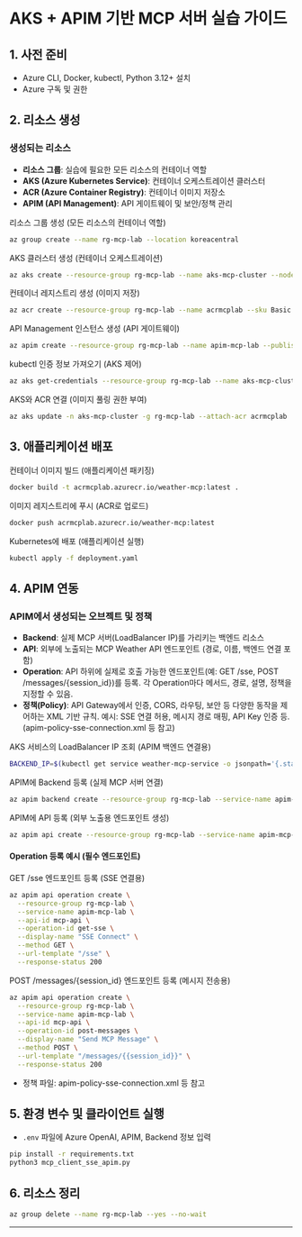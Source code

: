 
# AKS + APIM 기반 MCP 서버 실습 가이드

## 1. 사전 준비
- Azure CLI, Docker, kubectl, Python 3.12+ 설치
- Azure 구독 및 권한

## 2. 리소스 생성
### 생성되는 리소스
- **리소스 그룹**: 실습에 필요한 모든 리소스의 컨테이너 역할
- **AKS (Azure Kubernetes Service)**: 컨테이너 오케스트레이션 클러스터
- **ACR (Azure Container Registry)**: 컨테이너 이미지 저장소
- **APIM (API Management)**: API 게이트웨이 및 보안/정책 관리

리소스 그룹 생성 (모든 리소스의 컨테이너 역할)
```bash
az group create --name rg-mcp-lab --location koreacentral
```

AKS 클러스터 생성 (컨테이너 오케스트레이션)
```bash
az aks create --resource-group rg-mcp-lab --name aks-mcp-cluster --node-count 1 --enable-addons monitoring --generate-ssh-keys
```

컨테이너 레지스트리 생성 (이미지 저장)
```bash
az acr create --resource-group rg-mcp-lab --name acrmcplab --sku Basic
```

API Management 인스턴스 생성 (API 게이트웨이)
```bash
az apim create --resource-group rg-mcp-lab --name apim-mcp-lab --publisher-name "MCP Lab" --publisher-email "admin@example.com" --sku-name Developer
```

kubectl 인증 정보 가져오기 (AKS 제어)
```bash
az aks get-credentials --resource-group rg-mcp-lab --name aks-mcp-cluster
```

AKS와 ACR 연결 (이미지 풀링 권한 부여)
```bash
az aks update -n aks-mcp-cluster -g rg-mcp-lab --attach-acr acrmcplab
```

## 3. 애플리케이션 배포
컨테이너 이미지 빌드 (애플리케이션 패키징)
```bash
docker build -t acrmcplab.azurecr.io/weather-mcp:latest .
```

이미지 레지스트리에 푸시 (ACR로 업로드)
```bash
docker push acrmcplab.azurecr.io/weather-mcp:latest
```

Kubernetes에 배포 (애플리케이션 실행)
```bash
kubectl apply -f deployment.yaml
```

## 4. APIM 연동

### APIM에서 생성되는 오브젝트 및 정책
- **Backend**: 실제 MCP 서버(LoadBalancer IP)를 가리키는 백엔드 리소스
- **API**: 외부에 노출되는 MCP Weather API 엔드포인트 (경로, 이름, 백엔드 연결 포함)
- **Operation**: API 하위에 실제로 호출 가능한 엔드포인트(예: GET /sse, POST /messages/{session_id})를 등록. 각 Operation마다 메서드, 경로, 설명, 정책을 지정할 수 있음.
- **정책(Policy)**: API Gateway에서 인증, CORS, 라우팅, 보안 등 다양한 동작을 제어하는 XML 기반 규칙. 예시: SSE 연결 허용, 메시지 경로 매핑, API Key 인증 등. (apim-policy-sse-connection.xml 등 참고)

AKS 서비스의 LoadBalancer IP 조회 (APIM 백엔드 연결용)
```bash
BACKEND_IP=$(kubectl get service weather-mcp-service -o jsonpath='{.status.loadBalancer.ingress[0].ip}')
```

APIM에 Backend 등록 (실제 MCP 서버 연결)
```bash
az apim backend create --resource-group rg-mcp-lab --service-name apim-mcp-lab --backend-id mcp-backend --url "http://$BACKEND_IP" --protocol http
```

APIM에 API 등록 (외부 노출용 엔드포인트 생성)
```bash
az apim api create --resource-group rg-mcp-lab --service-name apim-mcp-lab --api-id mcp-api --path "/mcp" --display-name "MCP Weather API" --service-url "http://$BACKEND_IP"
```

#### Operation 등록 예시 (필수 엔드포인트)
GET /sse 엔드포인트 등록 (SSE 연결용)
```bash
az apim api operation create \
  --resource-group rg-mcp-lab \
  --service-name apim-mcp-lab \
  --api-id mcp-api \
  --operation-id get-sse \
  --display-name "SSE Connect" \
  --method GET \
  --url-template "/sse" \
  --response-status 200
```

POST /messages/{session_id} 엔드포인트 등록 (메시지 전송용)
```bash
az apim api operation create \
  --resource-group rg-mcp-lab \
  --service-name apim-mcp-lab \
  --api-id mcp-api \
  --operation-id post-messages \
  --display-name "Send MCP Message" \
  --method POST \
  --url-template "/messages/{{session_id}}" \
  --response-status 200
```
- 정책 파일: apim-policy-sse-connection.xml 등 참고

## 5. 환경 변수 및 클라이언트 실행
- `.env` 파일에 Azure OpenAI, APIM, Backend 정보 입력
```bash
pip install -r requirements.txt
python3 mcp_client_sse_apim.py
```

## 6. 리소스 정리
```bash
az group delete --name rg-mcp-lab --yes --no-wait
```

---